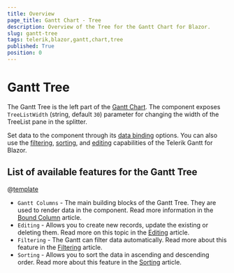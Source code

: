 ```yaml
---
title: Overview
page_title: Gantt Chart - Tree
description: Overview of the Tree for the Gantt Chart for Blazor.
slug: gantt-tree
tags: telerik,blazor,gantt,chart,tree
published: True
position: 0
---
```


# Gantt Tree

The Gantt Tree is the left part of the [Gantt Chart](slug://gantt-overview). The component exposes `TreeListWidth` (string, default `30`) parameter for changing the width of the TreeList pane in the splitter. 

Set data to the component through its [data binding](slug://gantt-data-binding-overview) options. You can also use the [filtering](slug://gantt-filtering-overview), [sorting](slug://gantt-sorting), and [editing](slug://gantt-tree-editing) capabilities of the Telerik Gantt for Blazor.

## List of available features for the Gantt Tree

@[template](/_contentTemplates/common/parameters-table-styles.md#table-layout)

* `Gantt Columns` - The main building blocks of the Gantt Tree. They are used to render data in the component. Read more information in the [Bound Column](slug://gantt-columns-bound) article.
* `Editing` - Allows you to create new records, update the existing or deleting them. Read more on this topic in the [Editing](slug://gantt-tree-editing) article.
* `Filtering` - The Gantt can filter data automatically. Read more about this feature in the [Filtering](slug://gantt-filtering-overview) article.
* `Sorting` - Allows you to sort the data in ascending and descending order. Read more about this feature in the [Sorting](slug://gantt-sorting) article.
